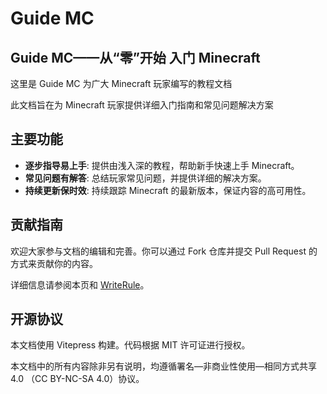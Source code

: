 # Guide MC

## Guide MC——从“零”开始 入门 Minecraft

这里是 Guide MC 为广大 Minecraft 玩家编写的教程文档

此文档旨在为 Minecraft 玩家提供详细入门指南和常见问题解决方案

## 主要功能

- **逐步指导易上手**: 提供由浅入深的教程，帮助新手快速上手 Minecraft。
- **常见问题有解答**: 总结玩家常见问题，并提供详细的解决方案。
- **持续更新保时效**: 持续跟踪 Minecraft 的最新版本，保证内容的高可用性。

## 贡献指南

欢迎大家参与文档的编辑和完善。你可以通过 Fork 仓库并提交 Pull Request 的方式来贡献你的内容。

详细信息请参阅本页和 [WriteRule](WriteRule)。

## 开源协议

本文档使用 Vitepress 构建。代码根据 MIT 许可证进行授权。

本文档中的所有内容除非另有说明，均遵循署名—非商业性使用—相同方式共享 4.0 （CC BY-NC-SA 4.0）协议。

